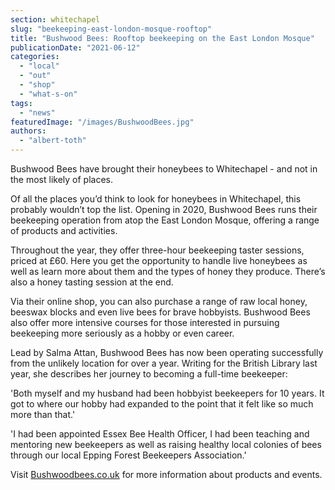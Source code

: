 ```yaml
---
section: whitechapel
slug: "beekeeping-east-london-mosque-rooftop"
title: "Bushwood Bees: Rooftop beekeeping on the East London Mosque"
publicationDate: "2021-06-12"
categories: 
  - "local"
  - "out"
  - "shop"
  - "what-s-on"
tags: 
  - "news"
featuredImage: "/images/BushwoodBees.jpg"
authors: 
  - "albert-toth"
---
```


Bushwood Bees have brought their honeybees to Whitechapel - and not in the most likely of places.

Of all the places you’d think to look for honeybees in Whitechapel, this probably wouldn’t top the list. Opening in 2020, Bushwood Bees runs their beekeeping operation from atop the East London Mosque, offering a range of products and activities. 

Throughout the year, they offer three-hour beekeeping taster sessions, priced at £60. Here you get the opportunity to handle live honeybees as well as learn more about them and the types of honey they produce. There’s also a honey tasting session at the end. 

Via their online shop, you can also purchase a range of raw local honey, beeswax blocks and even live bees for brave hobbyists. Bushwood Bees also offer more intensive courses for those interested in pursuing beekeeping more seriously as a hobby or even career.

Lead by Salma Attan, Bushwood Bees has now been operating successfully from the unlikely location for over a year. Writing for the British Library last year, she describes her journey to becoming a full-time beekeeper:

'Both myself and my husband had been hobbyist beekeepers for 10 years. It got to where our hobby had expanded to the point that it felt like so much more than that.'

'I had been appointed Essex Bee Health Officer, I had been teaching and mentoring new beekeepers as well as raising healthy local colonies of bees through our local Epping Forest Beekeepers Association.'

Visit [Bushwoodbees.co.uk](http://bushwoodbees.co.uk) for more information about products and events.
